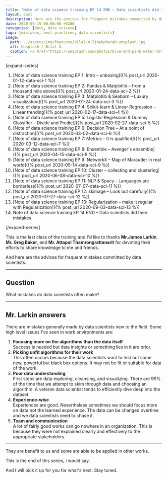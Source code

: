 ```yaml
---
title: "Note of data science training EP 14 END – Data scientists did their mistakes"
layout: post
description: Here are the advices for frequent mistakes committed by data scientists.
date: 2020-09-19 00:00:00 +0200
categories: [data, data science]
tags: [mistakes, best practices, data scientists]
image:
  path: ../assets/img/features/bilal-o-ljXekphwr40-unsplash.jpg
  alt: Unsplash / Bilal O.
  caption: <a href="https://unsplash.com/photos/blue-and-pink-water-droplets-ljXekphwr40">Unsplash / Bilal O.</a>
---
```


[expand-series]

  1. [Note of data science training EP 1: Intro – unboxing]({% post_url 2020-01-12-data-sci-1 %})
  1. [Note of data science training EP 2: Pandas & Matplotlib – from a thousand mile above]({% post_url 2020-01-24-data-sci-2 %})
  1. [Note of data science training EP 3: Matplotlib & Seaborn – Luxury visualization]({% post_url 2020-01-24-data-sci-3 %})
  1. [Note of data science training EP 4: Scikit-learn & Linear Regression – Linear trending]({% post_url 2020-02-17-data-sci-4 %})
  1. [Note of data science training EP 5: Logistic Regression & Dummy Classifier – Divide and Predict]({% post_url 2020-02-27-data-sci-5 %})
  1. [Note of data science training EP 6: Decision Tree – At a point of distraction]({% post_url 2020-03-02-data-sci-6 %})
  1. [Note of data science training EP 7: Metrics – It is qualified]({% post_url 2020-03-12-data-sci-7 %})
  1. [Note of data science training EP 8: Ensemble – Avenger's ensemble]({% post_url 2020-04-15-data-sci-8 %})
  1. [Note of data science training EP 9: NetworkX – Map of Marauder in real world]({% post_url 2020-05-14-data-sci-9 %})
  1. [Note of data science training EP 10: Cluster – collecting and clustering]({% post_url 2020-06-08-data-sci-10 %})
  1. [Note of data science training EP 11: NLP & Spacy – Languages are borderless]({% post_url 2020-07-07-data-sci-11 %})
  1. [Note of data science training EP 12: skimage – Look out carefully]({% post_url 2020-07-27-data-sci-12 %})
  1. [Note of data science training EP 13: Regularization – make it regular with Regularization]({% post_url 2020-09-03-data-sci-13 %})
  1. Note of data science training EP 14 END – Data scientists did their mistakes

[/expand-series]

This is the last class of the training and I'd like to thanks **Mr.James Larkin**, **Mr. Greg Baker**, and **Mr. Attapol Thamrongrattanarit** for devoting their efforts to share knowledge to me and friends.

And here are the advices for frequent mistakes committed by data scientists.

---

## Question

What mistakes do data scientists often make?

---

## Mr. Larkin answers

There are mistakes generally made by data scientists new to the field. Some high level issues I've seen in work environments are:

1. **Focusing more on the algorithms than the data itself**  
  Success is needed but data insights or something lies in it are prior.
1. **Picking unfit algorithms for their work**  
  This often occurs because the data scientists want to test out some new, powerful but black box options. It may not be fit or suitable for data of the work.
1. **Poor data understanding**  
  First steps are data exploring, cleansing, and visualizing. There are 99% of the time that we attempt to skim through data and choosing an algorithm. A veteran data scientist tends to efficiently dive deep into the dataset.
1. **Experience-wise**  
  Experiences are good. Nevertheless sometimes we should focus more on data not the learned experience. The data can be changed overtime and we data scientists need to chase it.
1. **Team and communication**  
  A lot of fairly good works can go nowhere in an organization. This is because they were not explained clearly and effectively to the appropriate stakeholders.
  
---

They are benefit to us and some are able to be applied in other works.

This is the end of this series, I would say.

And I will pick it up for you for what's next. Stay tuned.
